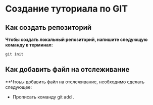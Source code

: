 # Создание туториала по GIT

## Как создать репозиторий


**Чтобы создать локальный репозиторий, напишите следующую команду в терминал:**
```fix
git init
```

## Как добавить файл на отслеживание

**Чтоьы добавить файл на отслеживание, необходимо сделать следующее:

- Прописать команду git add .
